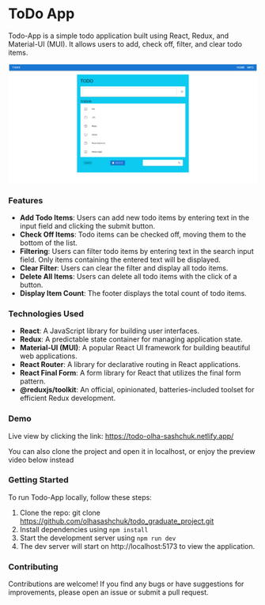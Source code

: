 # ToDo App
Todo-App is a simple todo application built using React, Redux, and Material-UI (MUI). It allows users to add, check off, filter, and clear todo items.

![ToDo App](src/images/to-do-app.png)

### Features

- **Add Todo Items**: Users can add new todo items by entering text in the input field and clicking the submit button.
- **Check Off Items**: Todo items can be checked off, moving them to the bottom of the list.
- **Filtering**: Users can filter todo items by entering text in the search input field. Only items containing the entered text will be displayed.
- **Clear Filter**: Users can clear the filter and display all todo items.
- **Delete All Items**: Users can delete all todo items with the click of a button.
- **Display Item Count**: The footer displays the total count of todo items.

### Technologies Used

- **React**: A JavaScript library for building user interfaces.
- **Redux**: A predictable state container for managing application state.
- **Material-UI (MUI)**: A popular React UI framework for building beautiful web applications.
- **React Router**: A library for declarative routing in React applications.
- **React Final Form**: A form library for React that utilizes the final form pattern.
- **@reduxjs/toolkit**: An official, opinionated, batteries-included toolset for efficient Redux development.

### Demo
Live view by clicking the link: https://todo-olha-sashchuk.netlify.app/

You can also clone the project and open it in localhost, or enjoy the preview video below instead

### Getting Started

To run Todo-App locally, follow these steps:
1. Clone the repo: git clone https://github.com/olhasashchuk/todo_graduate_project.git
2. Install dependencies using `npm install`
3. Start the development server using `npm run dev` 
4. The dev server will start on http://localhost:5173 to view the application.


### Contributing

Contributions are welcome! If you find any bugs or have suggestions for improvements, please open an issue or submit a pull request.
